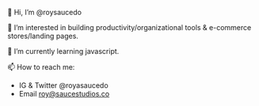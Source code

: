 👋 Hi, I’m @roysaucedo
 
👀 I’m interested in building productivity/organizational tools & e-commerce stores/landing pages.
 
🌱 I’m currently learning javascript.

📫 How to reach me: 
- IG & Twitter @royasaucedo
- Email roy@saucestudios.co
